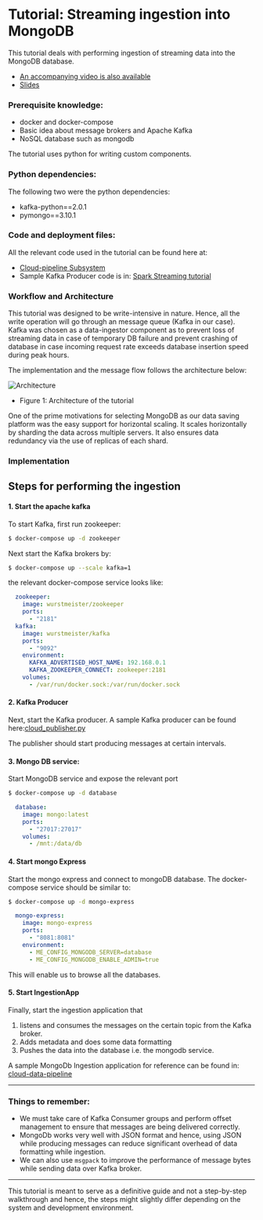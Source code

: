 # Tutorial: Streaming ingestion into MongoDB

This tutorial deals with performing ingestion of streaming data into the MongoDB database.

* [An accompanying video is also available](https://aalto.cloud.panopto.eu/Panopto/Pages/Viewer.aspx?id=040abd7d-e500-456c-b05b-abe600b9ff70)
* [Slides](slide/cs-e4640-hands-on-ingestion-into-mongodb.pptx)

### Prerequisite knowledge:
- docker and docker-compose
- Basic idea about message brokers and Apache Kafka
- NoSQL database such as mongodb

The tutorial uses python for writing custom components.

### Python dependencies:
The following two were the python dependencies:
- kafka-python==2.0.1
- pymongo==3.10.1


### Code and deployment files:
All the relevant code used in the tutorial can be found here at:

- [Cloud-pipeline Subsystem](../cloud-data-pipeline)
- Sample Kafka Producer code is in: [Spark Streaming tutorial](../spark-streaming/code)


### Workflow and Architecture

This tutorial was designed to be write-intensive in nature. Hence, all the write operation will go through an message queue (Kafka in our case). Kafka was chosen as a data-ingestor component as to prevent loss of streaming data in case of temporary DB failure and prevent crashing of database in case incoming request rate exceeds database insertion speed during peak hours.

The implementation and the message flow follows the architecture below:

![Architecture](images/Data_Ingestion_mongodb.jpg)
* Figure 1: Architecture of the tutorial

One of the prime motivations for selecting MongoDB as our data saving platform was the easy support for horizontal scaling. It scales horizontally by sharding the data across multiple servers. It also ensures data redundancy via the use of replicas of each shard.

### Implementation


## Steps for performing the ingestion

#### 1. Start the apache kafka

To start Kafka, first run zookeeper:

```bash
$ docker-compose up -d zookeeper
```

Next start the Kafka brokers by:
```bash
$ docker-compose up --scale kafka=1
```

the relevant docker-compose service looks like:

```yaml
  zookeeper:
    image: wurstmeister/zookeeper
    ports:
      - "2181"
  kafka:
    image: wurstmeister/kafka
    ports:
      - "9092"
    environment:
      KAFKA_ADVERTISED_HOST_NAME: 192.168.0.1
      KAFKA_ZOOKEEPER_CONNECT: zookeeper:2181
    volumes:
      - /var/run/docker.sock:/var/run/docker.sock
```
#### 2. Kafka Producer
Next, start the Kafka producer. A sample Kafka producer can be found here:[cloud_publisher.py](spark-streaming/code/cloud_publisher.py)

The publisher should start producing messages at certain intervals.

#### 3. Mongo DB service:
Start MongoDB service and expose the relevant port

```bash
$ docker-compose up -d database
```


```yaml
  database:
    image: mongo:latest
    ports:
      - "27017:27017"
    volumes:
      - /mnt:/data/db
```

#### 4. Start mongo Express
Start the mongo express and connect to mongoDB database. The docker-compose service should be similar to:

```bash
$ docker-compose up -d mongo-express
```


```yaml
  mongo-express:
    image: mongo-express
    ports:
      - "8081:8081"
    environment:
      - ME_CONFIG_MONGODB_SERVER=database
      - ME_CONFIG_MONGODB_ENABLE_ADMIN=true
```
This will enable us to browse all the databases.

#### 5. Start IngestionApp

Finally, start the ingestion application that
1. listens and consumes the messages on the certain topic from the Kafka broker.
2. Adds metadata and does some data formatting
3. Pushes the data into the database i.e. the mongodb service.

A sample MongoDb Ingestion application for reference  can be found in: [cloud-data-pipeline](../cloud-data-pipeline/DatabaseIngestor/MongoIngestor.py)

---

### Things to remember:
* We must take care of Kafka Consumer groups and perform offset management to ensure that messages are being delivered correctly.
* MongoDb works very well with JSON format and hence, using JSON while producing messages can reduce significant overhead of data formatting while ingestion.
* We can also use `msgpack` to improve the performance of message bytes while sending data over Kafka broker.


---
This tutorial is meant to serve as a definitive guide and not a step-by-step walkthrough and hence, the steps might slightly differ depending on the system and development environment.
